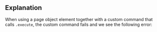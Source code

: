 ## Explanation

When using a page object element together with a custom command that calls `.execute`, the custom command fails and we see the following error:

```

```
